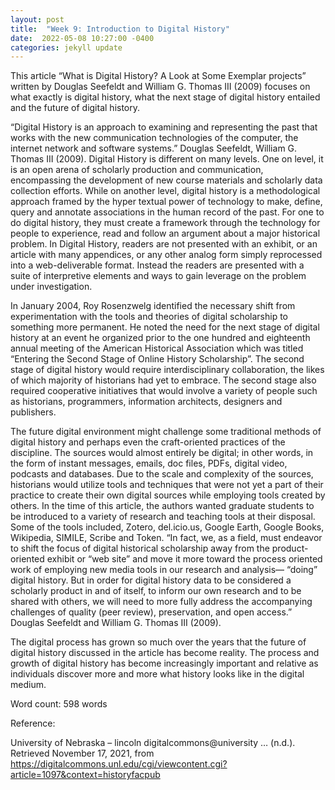 ```yaml
---
layout: post
title:  "Week 9: Introduction to Digital History"
date:  2022-05-08 10:27:00 -0400
categories: jekyll update
---
```


This article “What is Digital History? A Look at Some Exemplar projects” written by Douglas Seefeldt and William G. Thomas III (2009) focuses on what exactly is digital history, what the next stage of digital history entailed and the future of digital history.

“Digital History is an approach to examining and representing the past that works with the new communication technologies of the computer, the internet network and software systems.” Douglas Seefeldt, William G. Thomas III (2009). Digital History is different on many levels. One on level, it is an open arena of scholarly production and communication, encompassing the development of new course materials and scholarly data collection efforts. While on another level, digital history is a methodological approach framed by the hyper textual power of technology to make, define, query and annotate associations in the human record of the past. For one to do digital history, they must create a framework through the technology for people to experience, read and follow an argument about a major historical problem. In Digital History, readers are not presented with an exhibit, or an article with many appendices, or any other analog form simply reprocessed into a web-deliverable format. Instead the readers are presented with a suite of interpretive elements and ways to gain leverage on the problem under investigation.

In January 2004, Roy Rosenzwelg identified the necessary shift from experimentation with the tools and theories of digital scholarship to something more permanent. He noted the need for the next stage of digital history at an event he organized prior to the one hundred and eighteenth annual meeting of the American Historical Association which was titled “Entering the Second Stage of Online History Scholarship”. The second stage of digital history would require interdisciplinary collaboration, the likes of which majority of historians had yet to embrace. The second stage also required cooperative initiatives that would involve a variety of people such as historians, programmers, information architects, designers and publishers.

The future digital environment might challenge some traditional methods of digital history and perhaps even the craft-oriented practices of the discipline. The sources would almost entirely be digital; in other words, in the form of instant messages, emails, doc files, PDFs, digital video, podcasts and databases. Due to the scale and complexity of the sources, historians would utilize tools and techniques that were not yet a part of their practice to create their own digital sources while employing tools created by others. In the time of this article, the authors wanted graduate students to be introduced to a variety of research and teaching tools at their disposal. Some of the tools included, Zotero, del.icio.us, Google Earth, Google Books, Wikipedia, SIMILE, Scribe and Token. “In fact, we, as a field, must endeavor to shift the focus of digital historical scholarship away from the product-oriented exhibit or “web site” and move it more toward the process oriented work of employing new media tools in our research and analysis— “doing” digital history. But in order for digital history data to be considered a scholarly product in and of itself, to inform our own research and to be shared with others, we will need to more fully address the accompanying challenges of quality (peer review), preservation, and open access.” Douglas Seefeldt and William G. Thomas III (2009).

The digital process has grown so much over the years that the future of digital history discussed in the article has become reality. The process and growth of digital history has become increasingly important and relative as individuals discover more and more what history looks like in the digital medium.

Word count: 598 words

Reference:

University of Nebraska – lincoln digitalcommons@university … (n.d.). Retrieved November 17, 2021, from https://digitalcommons.unl.edu/cgi/viewcontent.cgi?article=1097&context=historyfacpub